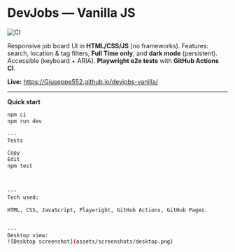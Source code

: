 
# DevJobs — Vanilla JS
![CI](https://github.com/Giuseppe552/devjobs-vanilla/actions/workflows/ci.yml/badge.svg)

Responsive job board UI in **HTML/CSS/JS** (no frameworks). Features: search, location & tag filters, **Full Time only**, and **dark mode** (persistent). Accessible (keyboard + ARIA). **Playwright e2e tests** with **GitHub Actions CI**.

**Live:** https://Giuseppe552.github.io/devjobs-vanilla/

---

**Quick start**

```bash
npm ci
npm run dev

---
Tests

Copy
Edit
npm test



---
Tech used:

HTML, CSS, JavaScript, Playwright, GitHub Actions, GitHub Pages.


---
Desktop view:
![Desktop screenshot](assets/screenshots/desktop.png)
